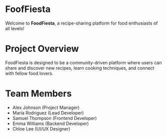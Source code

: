 # FoofFiesta
Welcome to **FoodFiesta**, a recipe-sharing platform for food enthusiasts of all levels!

# Project Overview

FoodFiesta is designed to be a community-driven platform where users can share and discover new recipes, learn cooking techniques, and connect with fellow food lovers. 

# Team Members

- Alex Johnson (Project Manager)
- Maria Rodriguez (Lead Developer)
- Samuel Thompson (Frontend Developer)
- Emma Williams (Backend Developer)
- Chloe Lee (UI/UX Designer)